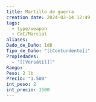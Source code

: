 ```yaml
---
title: Martillo de guerra
creation date: 2024-02-14 12:49
tags:
  - type/weapon
  - CaC/Marcial
aliases: 
Dado_de_Daño: 1d8
Tipo_de_Daño: "[[Contundente]]"
Propiedades:
  - "[[Versátil]]"
Rango: 
Peso: 2 lb
Precio: "1.500"
int_peso: 2
int_precio: 1500
---
```


